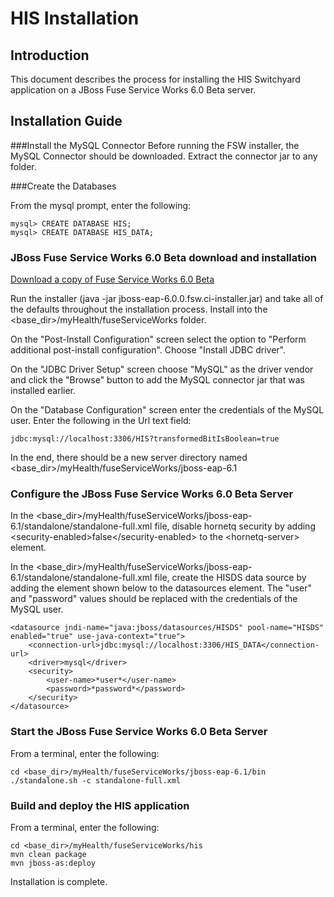 HIS Installation
========
Introduction
--------
This document describes the process for installing the HIS Switchyard application on a JBoss Fuse Service Works 6.0 Beta server.


Installation Guide
--------

###Install the MySQL Connector
Before running the FSW installer, the MySQL Connector should be downloaded. Extract the connector jar to any folder.

###Create the Databases

From the mysql prompt, enter the following:
```
mysql> CREATE DATABASE HIS;
mysql> CREATE DATABASE HIS_DATA;
```

### JBoss Fuse Service Works 6.0 Beta download and installation

[Download a copy of Fuse Service Works 6.0 Beta](http://www.jboss.org/products/fsw.html)

Run the installer (java -jar jboss-eap-6.0.0.fsw.ci-installer.jar) and take all of the defaults throughout the installation process. Install into the \<base_dir\>/myHealth/fuseServiceWorks folder.

On the "Post-Install Configuration" screen select the option to "Perform additional post-install configuration". Choose "Install JDBC driver".

On the "JDBC Driver Setup" screen choose "MySQL" as the driver vendor and click the "Browse" button to add the MySQL connector jar that was installed earlier.

On the "Database Configuration" screen enter the credentials of the MySQL user. Enter the following in the Url text field:
```
jdbc:mysql://localhost:3306/HIS?transformedBitIsBoolean=true
```

In the end, there should be a new server directory named \<base_dir\>/myHealth/fuseServiceWorks/jboss-eap-6.1

### Configure the JBoss Fuse Service Works 6.0 Beta Server

In the \<base_dir\>/myHealth/fuseServiceWorks/jboss-eap-6.1/standalone/standalone-full.xml file, disable hornetq security by adding \<security-enabled\>false\</security-enabled\> to the \<hornetq-server\> element.

In the \<base_dir\>/myHealth/fuseServiceWorks/jboss-eap-6.1/standalone/standalone-full.xml file, create the HISDS data source by adding the element shown below to the datasources element. The "user" and "password" values should be replaced with the credentials of the MySQL user.
```
<datasource jndi-name="java:jboss/datasources/HISDS" pool-name="HISDS" enabled="true" use-java-context="true">
    <connection-url>jdbc:mysql://localhost:3306/HIS_DATA</connection-url>
    <driver>mysql</driver>
    <security>
        <user-name>*user*</user-name>
        <password>*password*</password>
    </security>
</datasource>
```


### Start the JBoss Fuse Service Works 6.0 Beta Server

From a terminal, enter the following:
```
cd <base_dir>/myHealth/fuseServiceWorks/jboss-eap-6.1/bin
./standalone.sh -c standalone-full.xml
```


### Build and deploy the HIS application

From a terminal, enter the following:
```
cd <base_dir>/myHealth/fuseServiceWorks/his
mvn clean package
mvn jboss-as:deploy
```

Installation is complete.





